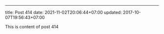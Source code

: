 ---
title: Post 414
date: 2021-11-02T20:06:44+07:00
updated: 2017-10-07T19:56:43+07:00

This is content of post 414